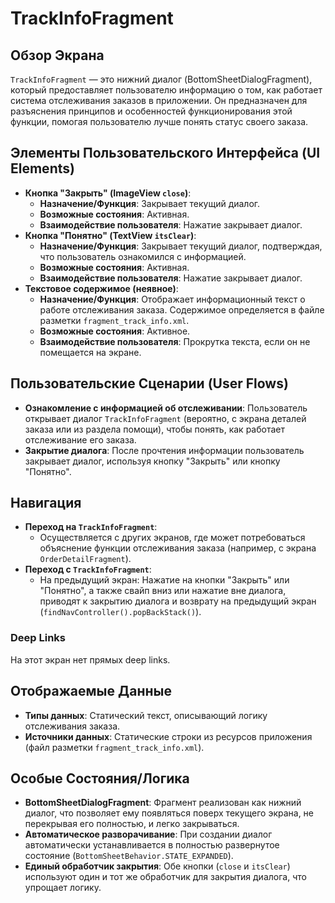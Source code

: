 # TrackInfoFragment

## Обзор Экрана
`TrackInfoFragment` — это нижний диалог (BottomSheetDialogFragment), который предоставляет пользователю информацию о том, как работает система отслеживания заказов в приложении. Он предназначен для разъяснения принципов и особенностей функционирования этой функции, помогая пользователю лучше понять статус своего заказа.

## Элементы Пользовательского Интерфейса (UI Elements)
*   **Кнопка "Закрыть" (ImageView `close`)**:
    *   **Назначение/Функция**: Закрывает текущий диалог.
    *   **Возможные состояния**: Активная.
    *   **Взаимодействие пользователя**: Нажатие закрывает диалог.
*   **Кнопка "Понятно" (TextView `itsClear`)**:
    *   **Назначение/Функция**: Закрывает текущий диалог, подтверждая, что пользователь ознакомился с информацией.
    *   **Возможные состояния**: Активная.
    *   **Взаимодействие пользователя**: Нажатие закрывает диалог.
*   **Текстовое содержимое (неявное)**:
    *   **Назначение/Функция**: Отображает информационный текст о работе отслеживания заказа. Содержимое определяется в файле разметки `fragment_track_info.xml`.
    *   **Возможные состояния**: Активное.
    *   **Взаимодействие пользователя**: Прокрутка текста, если он не помещается на экране.

## Пользовательские Сценарии (User Flows)
*   **Ознакомление с информацией об отслеживании**: Пользователь открывает диалог `TrackInfoFragment` (вероятно, с экрана деталей заказа или из раздела помощи), чтобы понять, как работает отслеживание его заказа.
*   **Закрытие диалога**: После прочтения информации пользователь закрывает диалог, используя кнопку "Закрыть" или кнопку "Понятно".

## Навигация
*   **Переход на `TrackInfoFragment`**:
    *   Осуществляется с других экранов, где может потребоваться объяснение функции отслеживания заказа (например, с экрана `OrderDetailFragment`).
*   **Переход с `TrackInfoFragment`**:
    *   На предыдущий экран: Нажатие на кнопки "Закрыть" или "Понятно", а также свайп вниз или нажатие вне диалога, приводят к закрытию диалога и возврату на предыдущий экран (`findNavController().popBackStack()`).

### Deep Links

На этот экран нет прямых deep links.

## Отображаемые Данные
*   **Типы данных**: Статический текст, описывающий логику отслеживания заказа.
*   **Источники данных**: Статические строки из ресурсов приложения (файл разметки `fragment_track_info.xml`).

## Особые Состояния/Логика
*   **BottomSheetDialogFragment**: Фрагмент реализован как нижний диалог, что позволяет ему появляться поверх текущего экрана, не перекрывая его полностью, и легко закрываться.
*   **Автоматическое разворачивание**: При создании диалог автоматически устанавливается в полностью развернутое состояние (`BottomSheetBehavior.STATE_EXPANDED`).
*   **Единый обработчик закрытия**: Обе кнопки (`close` и `itsClear`) используют один и тот же обработчик для закрытия диалога, что упрощает логику.